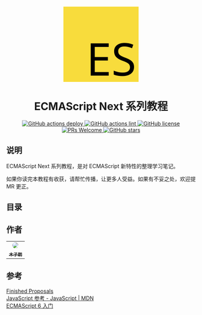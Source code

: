 <p align="center">
  <a href="https://esnext-book.lishuaishuai.com/">
    <img width="200" src="https://raw.githubusercontent.com/zerolab-fe/esnext-book/main/assets/logo.svg">
  </a>
</p>

<h1 align="center">ECMAScript Next 系列教程</h1>

<div align="center">
  <a href="https://github.com/zerolab-fe/esnext-book/actions?query=workflow%3Adeploy">
    <img alt="GitHub actions deploy" src="https://github.com/zerolab-fe/esnext-book/workflows/deploy/badge.svg" />
  </a>
  <a href="https://github.com/zerolab-fe/esnext-book/actions?query=workflow%lint">
    <img alt="GitHub actions lint" src="https://github.com/zerolab-fe/esnext-book/workflows/lint/badge.svg" />
  </a>
  <a href="https://github.com/zerolab-fe/esnext-book">
    <img alt="GitHub license" src="https://img.shields.io/github/license/zerolab-fe/esnext-book">
  </a>
  <a href="https://github.com/zerolab-fe/esnext-book/pulls">
    <img alt="PRs Welcome" src="https://img.shields.io/badge/PRs-welcome-brightgreen.svg" />
  </a>
  <a href="https://github.com/zerolab-fe/esnext-book/stargazers">
    <img alt="GitHub stars" src="https://img.shields.io/github/stars/zerolab-fe/esnext-book">
  </a>
</div>

## 说明

ECMAScript Next 系列教程，是对 ECMAScript 新特性的整理学习笔记。

如果你读完本教程有收获，请帮忙传播，让更多人受益。如果有不妥之处，欢迎提 MR 更正。

## 目录

## 作者

<table>
  <tr>
    <td align="center"><a href="https://www.lishuaishuai.com"><img style="border-radius: 50%;" src="https://avatars2.githubusercontent.com/u/20487014?s=460&u=5af71d67e02d53343d5432cc8f32243854c6de21&v=4" width="100px"><br /><sub><b>木子朗</b></sub></a><br /></a></td>
  </tr>
</table>

## 参考

[Finished Proposals](https://github.com/tc39/proposals/blob/master/finished-proposals.md)  
[JavaScript 参考 - JavaScript | MDN](https://developer.mozilla.org/zh-CN/docs/Web/JavaScript/Reference)  
[ECMAScript 6 入门](https://es6.ruanyifeng.com/)
